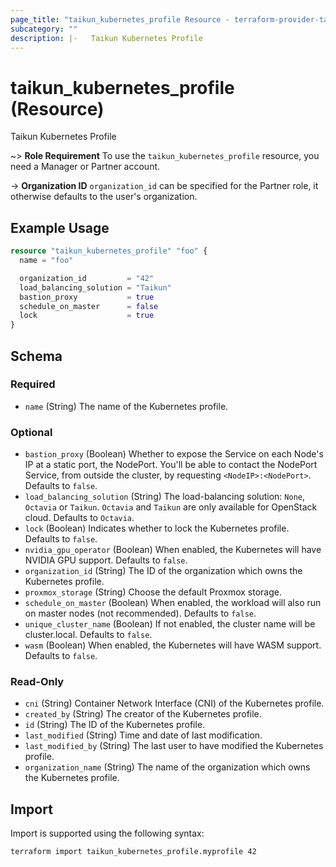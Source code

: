 ```yaml
---
page_title: "taikun_kubernetes_profile Resource - terraform-provider-taikun"
subcategory: ""
description: |-   Taikun Kubernetes Profile
---
```


# taikun_kubernetes_profile (Resource)

Taikun Kubernetes Profile

~> **Role Requirement** To use the `taikun_kubernetes_profile` resource, you need a Manager or Partner account.

-> **Organization ID** `organization_id` can be specified for the Partner role, it otherwise defaults to the user's organization.

## Example Usage

```terraform
resource "taikun_kubernetes_profile" "foo" {
  name = "foo"

  organization_id         = "42"
  load_balancing_solution = "Taikun"
  bastion_proxy           = true
  schedule_on_master      = false
  lock                    = true
}
```

<!-- schema generated by tfplugindocs -->
## Schema

### Required

- `name` (String) The name of the Kubernetes profile.

### Optional

- `bastion_proxy` (Boolean) Whether to expose the Service on each Node's IP at a static port, the NodePort. You'll be able to contact the NodePort Service, from outside the cluster, by requesting `<NodeIP>:<NodePort>`. Defaults to `false`.
- `load_balancing_solution` (String) The load-balancing solution: `None`, `Octavia` or `Taikun`. `Octavia` and `Taikun` are only available for OpenStack cloud. Defaults to `Octavia`.
- `lock` (Boolean) Indicates whether to lock the Kubernetes profile. Defaults to `false`.
- `nvidia_gpu_operator` (Boolean) When enabled, the Kubernetes will have NVIDIA GPU support. Defaults to `false`.
- `organization_id` (String) The ID of the organization which owns the Kubernetes profile.
- `proxmox_storage` (String) Choose the default Proxmox storage.
- `schedule_on_master` (Boolean) When enabled, the workload will also run on master nodes (not recommended). Defaults to `false`.
- `unique_cluster_name` (Boolean) If not enabled, the cluster name will be cluster.local. Defaults to `false`.
- `wasm` (Boolean) When enabled, the Kubernetes will have WASM support. Defaults to `false`.

### Read-Only

- `cni` (String) Container Network Interface (CNI) of the Kubernetes profile.
- `created_by` (String) The creator of the Kubernetes profile.
- `id` (String) The ID of the Kubernetes profile.
- `last_modified` (String) Time and date of last modification.
- `last_modified_by` (String) The last user to have modified the Kubernetes profile.
- `organization_name` (String) The name of the organization which owns the Kubernetes profile.

## Import

Import is supported using the following syntax:

```shell
terraform import taikun_kubernetes_profile.myprofile 42
```
